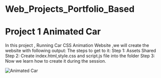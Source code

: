 # Web_Projects_Portfolio_Based

# Project 1 Animated Car 

In this project , Running Car CSS Animation Website ,we will create the website with following output:
The steps to get to it:
Step 1: Assets Shared
Step 2: Create index.html,style.css and script.js file into the folder
Step 3: Now we learn how to create it during the session.

![Animated Car](https://giphy.com/clips/anidom-the-simpsons-fox-foxtv-4zTHXK5GKfswNB58vZ)

